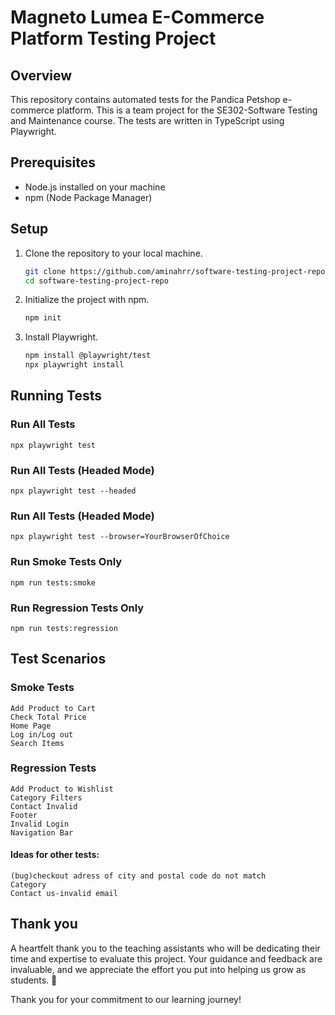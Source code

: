 # Magneto Lumea E-Commerce Platform Testing Project

## Overview
This repository contains automated tests for the Pandica Petshop e-commerce platform. This is a team project for the SE302-Software Testing and Maintenance course. The tests are written in TypeScript using Playwright.

## Prerequisites
- Node.js installed on your machine
- npm (Node Package Manager)

## Setup
1. Clone the repository to your local machine.
   ```bash
   git clone https://github.com/aminahrr/software-testing-project-repo.git
   cd software-testing-project-repo

2. Initialize the project with npm.
    ```bash
    npm init

3. Install Playwright.
     ```bash
     npm install @playwright/test
     npx playwright install

## Running Tests

### Run All Tests 

    
    npx playwright test 

### Run All Tests (Headed Mode)
    
    
    npx playwright test --headed
    
### Run All Tests (Headed Mode)
   
    
    npx playwright test --browser=YourBrowserOfChoice
    
### Run Smoke Tests Only
   
    
    npm run tests:smoke
    
    
### Run Regression Tests Only
    
    
    npm run tests:regression
    

## Test Scenarios

### Smoke Tests
    Add Product to Cart
    Check Total Price
    Home Page
    Log in/Log out
    Search Items

### Regression Tests
    Add Product to Wishlist
    Category Filters
    Contact Invalid
    Footer
    Invalid Login
    Navigation Bar

#### Ideas for other tests:
    (bug)checkout adress of city and postal code do not match
    Category
    Contact us-invalid email
    
    

## Thank you

A heartfelt thank you to the teaching assistants who will be dedicating their time and expertise to evaluate this project. Your guidance and feedback are invaluable, and we appreciate the effort you put into helping us grow as students. 🙌

Thank you for your commitment to our learning journey!